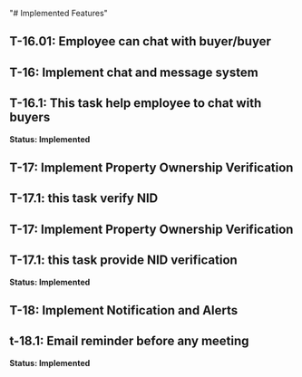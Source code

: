 "# Implemented Features" 
## T-16.01: Employee can chat with buyer/buyer
## T-16: Implement chat and message system
## T-16.1: This task help employee to chat with buyers
**Status: Implemented**
## T-17: Implement Property Ownership Verification
## T-17.1: this task verify NID 
## T-17: Implement Property Ownership Verification
## T-17.1: this task provide NID verification
**Status: Implemented**

## T-18: Implement Notification and Alerts
## t-18.1: Email reminder before any meeting
**Status: Implemented**


